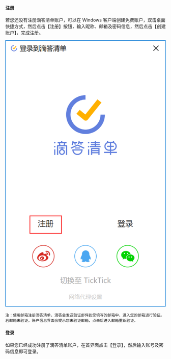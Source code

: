 #### 注册

若您还没有注册滴答清单账户，可以在 Windows 客户端创建免费账户，双击桌面快捷方式，然后点击【注册】按钮，输入昵称、邮箱及密码信息，然后点击【创建账户】，完成注册。

![winregister1](../../images/Windows/account/pasted%20image%200%2010.png)

`注：使用邮箱注册滴答清单，滴答会发送验证邮件到您填写的邮箱中，进入您的邮箱进行验证。若邮箱未验证，账户信息界面会提示您未验证邮箱，点击后进入邮箱重新验证。`

#### 登录

如果您已经成功注册了滴答清单账户，在首界面点击【登录】，然后输入账号及密码信息即可登录。

